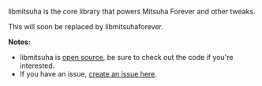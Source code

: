 libmitsuha is the core library that powers Mitsuha Forever and other tweaks.

This will soon be replaced by libmitsuhaforever.

**Notes:**
- libmitsuha is [open source](https://github.com/cbyrne/libmitsuhainfinity), be sure to check out the code if you're interested.
- If you have an issue, [create an issue here](https://github.com/cbyrne/libmitsuhainfinityissues/new).